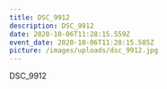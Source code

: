 ```yaml
---
title: DSC_9912
description: DSC_9912
date: 2020-10-06T11:28:15.559Z
event_date: 2020-10-06T11:28:15.585Z
picture: /images/uploads/dsc_9912.jpg
---
```

DSC_9912